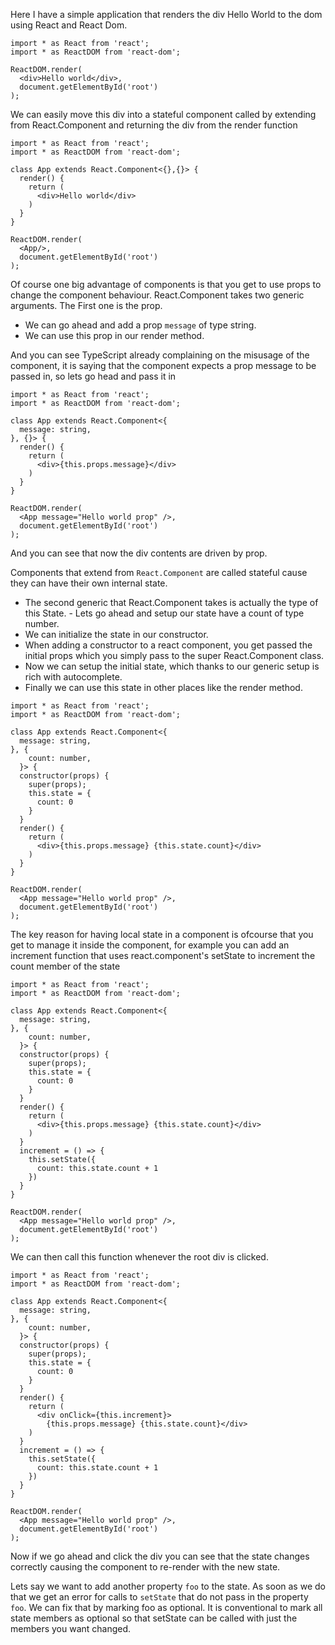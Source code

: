 Here I have a simple application that renders the div Hello World to the dom using React and React Dom.
```
import * as React from 'react';
import * as ReactDOM from 'react-dom';

ReactDOM.render(
  <div>Hello world</div>,
  document.getElementById('root')
);
```

We can easily move this div into a stateful component called <App/> by extending from React.Component and returning the div from the render function

```
import * as React from 'react';
import * as ReactDOM from 'react-dom';

class App extends React.Component<{},{}> {
  render() {
    return (
      <div>Hello world</div>
    )
  }
}

ReactDOM.render(
  <App/>,
  document.getElementById('root')
);
```

Of course one big advantage of components is that you get to use props to change the component behaviour. React.Component takes two generic arguments. The First one is the prop. 

- We can go ahead and add a prop `message` of type string. 
- We can use this prop in our render method. 

And you can see TypeScript already complaining on the misusage of the component, it is saying that the component expects a prop message to be passed in, so lets go head and pass it in 

```
import * as React from 'react';
import * as ReactDOM from 'react-dom';

class App extends React.Component<{
  message: string,
}, {}> {
  render() {
    return (
      <div>{this.props.message}</div>
    )
  }
}

ReactDOM.render(
  <App message="Hello world prop" />,
  document.getElementById('root')
);
```
And you can see that now the div contents are driven by prop. 

Components that extend from `React.Component` are called stateful cause they can have their own internal state. 
- The second generic that React.Component takes is actually the type of this State. - Lets go ahead and setup our state have a count of type number. 
- We can initialize the state in our constructor. 
- When adding a constructor to a react component, you get passed the initial props which you simply pass to the super React.Component class. 
- Now we can setup the initial state, which thanks to our generic setup is rich with autocomplete.
- Finally we can use this state in other places like the render method.

```
import * as React from 'react';
import * as ReactDOM from 'react-dom';

class App extends React.Component<{
  message: string,
}, {
    count: number,
  }> {
  constructor(props) {
    super(props);
    this.state = {
      count: 0
    }
  }
  render() {
    return (
      <div>{this.props.message} {this.state.count}</div>
    )
  }
}

ReactDOM.render(
  <App message="Hello world prop" />,
  document.getElementById('root')
);
```

The key reason for having local state in a component is ofcourse that you get to manage it inside the component, for example you can add an increment function that uses react.component's setState to increment the count member of the state 

```
import * as React from 'react';
import * as ReactDOM from 'react-dom';

class App extends React.Component<{
  message: string,
}, {
    count: number,
  }> {
  constructor(props) {
    super(props);
    this.state = {
      count: 0
    }
  }
  render() {
    return (
      <div>{this.props.message} {this.state.count}</div>
    )
  }
  increment = () => {
    this.setState({
      count: this.state.count + 1
    })
  }
}

ReactDOM.render(
  <App message="Hello world prop" />,
  document.getElementById('root')
);
```

We can then call this function whenever the root div is clicked. 

```
import * as React from 'react';
import * as ReactDOM from 'react-dom';

class App extends React.Component<{
  message: string,
}, {
    count: number,
  }> {
  constructor(props) {
    super(props);
    this.state = {
      count: 0
    }
  }
  render() {
    return (
      <div onClick={this.increment}>
        {this.props.message} {this.state.count}</div>
    )
  }
  increment = () => {
    this.setState({
      count: this.state.count + 1
    })
  }
}

ReactDOM.render(
  <App message="Hello world prop" />,
  document.getElementById('root')
);
```

Now if we go ahead and click the div you can see that the state changes correctly causing the component to re-render with the new state.

Lets say we want to add another property `foo` to the state. As soon as we do that we get an error for calls to `setState` that do not pass in the property `foo`. We can fix that by marking foo as optional. It is conventional to mark all state members as optional so that setState can be called with just the members you want changed.